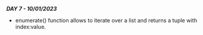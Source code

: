 ***DAY 7 - 10/01/2023***

- enumerate() function allows to iterate over a list and returns a tuple with index:value.